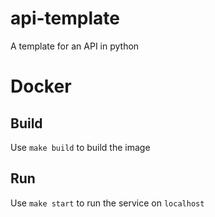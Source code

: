 # api-template
A template for an API in python


# Docker

## Build
Use `make build` to build the image

## Run
Use `make start` to run the service on `localhost`
